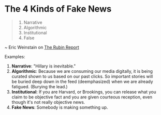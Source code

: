 # The 4 Kinds of Fake News

> 1. Narrative
> 1. Algorithmic
> 1. Institutional
> 1. False

~ Eric Weinstain on [The Rubin Report](https://www.youtube.com/watch?v=ofDXJsKsA30)

Examples:
1. **Narrative**: "Hillary is inevitable."
1. **Algorithmic**: Because we are consuming our media digitally, it is being curated shown to us based on our past clicks. So important stories will be buried deep  down in the feed (deemphasized) when we are already fatigued. (Burying the lead.)
1. **Institutional**: If you are Harvard, or Brookings, you can release what you claim to be objective fact and you are given courteous reception, even though it's not really objective news.
1. **Fake News**: Somebody is making something up.
